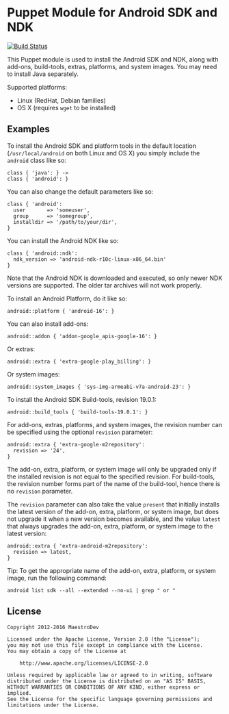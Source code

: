 Puppet Module for Android SDK and NDK
=====================================

[![Build Status](https://maestro.maestrodev.com/api/v1/projects/58/compositions/443/badge/icon)](https://maestro.maestrodev.com/projects/58/compositions/443)

This Puppet module is used to install the Android SDK and NDK, along with
add-ons, build-tools, extras, platforms, and system images. You may need to
install Java separately.

Supported platforms:

* Linux (RedHat, Debian families)
* OS X (requires `wget` to be installed)

Examples
--------

To install the Android SDK and platform tools in the default location
(`/usr/local/android` on both Linux and OS X) you simply include the `android`
class like so:

```
class { 'java': } ->
class { 'android': }
```

You can also change the default parameters like so:

```
class { 'android':
  user       => 'someuser',
  group      => 'somegroup',
  installdir => '/path/to/your/dir',
}
```

You can install the Android NDK like so:

```
class { 'android::ndk':
  ndk_version => 'android-ndk-r10c-linux-x86_64.bin'
}
```

Note that the Android NDK is downloaded and executed, so only newer NDK
versions are supported. The older tar archives will not work properly.

To install an Android Platform, do it like so:

```
android::platform { 'android-16': }
```

You can also install add-ons:

```
android::addon { 'addon-google_apis-google-16': }
```

Or extras:

```
android::extra { 'extra-google-play_billing': }
```

Or system images:

```
android::system_images { 'sys-img-armeabi-v7a-android-23': }
```

To install the Android SDK Build-tools, revision 19.0.1:

```
android::build_tools { 'build-tools-19.0.1': }
```

For add-ons, extras, platforms, and system images, the revision number can be
specified using the optional `revision` parameter:

```
android::extra { 'extra-google-m2repository':
  revision => '24',
}
```

The add-on, extra, platform, or system image will only be upgraded only if the
installed revision is not equal to the specified revision. For build-tools, the
revision number forms part of the name of the build-tool, hence there is no
`revision` parameter.

The `revision` parameter can also take the value `present` that initially
installs the latest version of the add-on, extra, platform, or system image, but
does not upgrade it when a new version becomes available, and the value `latest`
that always upgrades the add-on, extra, platform, or system image to the latest
version:

```
android::extra { 'extra-android-m2repository':
  revision => latest,
}
```

Tip: To get the appropriate name of the add-on, extra, platform, or system
image, run the following command:

```
android list sdk --all --extended --no-ui | grep " or "
```

License
-------

```
Copyright 2012-2016 MaestroDev

Licensed under the Apache License, Version 2.0 (the "License");
you may not use this file except in compliance with the License.
You may obtain a copy of the License at

    http://www.apache.org/licenses/LICENSE-2.0

Unless required by applicable law or agreed to in writing, software
distributed under the License is distributed on an "AS IS" BASIS,
WITHOUT WARRANTIES OR CONDITIONS OF ANY KIND, either express or implied.
See the License for the specific language governing permissions and
limitations under the License.
```
